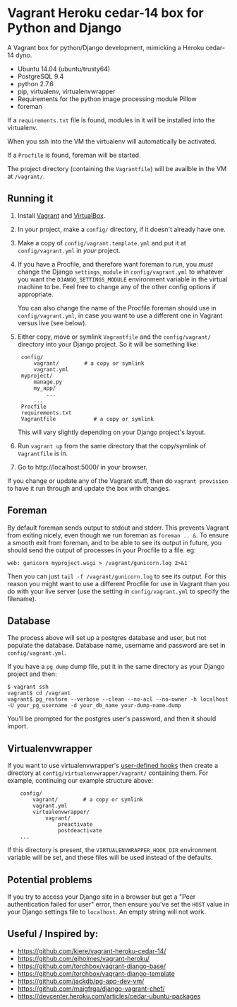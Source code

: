 # Vagrant Heroku cedar-14 box for Python and Django

A Vagrant box for python/Django development, mimicking a Heroku cedar-14 dyno.

* Ubuntu 14.04 (ubuntu/trusty64)
* PostgreSQL 9.4
* python 2.7.6
* pip, virtualenv, virtualenvwrapper
* Requirements for the python image processing module Pillow
* foreman

If a `requirements.txt` file is found, modules in it will be installed into the virtualenv.

When you ssh into the VM the virtualenv will automatically be activated.

If a `Procfile` is found, foreman will be started.

The project directory (containing the `Vagrantfile`) will be availble in the VM at `/vagrant/`.


## Running it

1. Install [Vagrant](https://www.vagrantup.com/) and [VirtualBox](https://www.virtualbox.org/).

2. In your project, make a `config/` directory, if it doesn't already have one.

3. Make a copy of `config/vagrant.template.yml` and put it at `config/vagrant.yml` in *your* project.

4. If you have a Procfile, and therefore want foreman to run, you *must* change the Django `settings_module` in `config/vagrant.yml` to whatever you want the `DJANGO_SETTINGS_MODULE` environment variable in the virtual machine to be. Feel free to change any of the other config options if appropriate.

    You can also change the name of the Procfile foreman should use in `config/vagrant.yml`, in case you want to use a different one in Vagrant versus live (see below).

5. Either copy, move or symlink `Vagrantfile` and the `config/vagrant/` directory into your Django project. So it will be something like:

        config/
            vagrant/        # a copy or symlink
            vagrant.yml
        myproject/
            manage.py
            my_app/
                ...
            ...
        Procfile
        requirements.txt
        Vagrantfile            # a copy or symlink

    This will vary slightly depending on your Django project's layout.

6. Run `vagrant up` from the same directory that the copy/symlink of `Vagrantfile` is in.

7. Go to http://localhost:5000/ in your browser.

If you change or update any of the Vagrant stuff, then do `vagrant provision` to have it run through and update the box with changes.


## Foreman

By default foreman sends output to stdout and stderr. This prevents Vagrant from exiting nicely, even though we run foreman as `foreman .. &`. To ensure a smooth exit from foreman, and to be able to see its output in future, you should send the output of processes in your Procfile to a file. eg:

    web: gunicorn myproject.wsgi > /vagrant/gunicorn.log 2>&1

Then you can just `tail -f /vagrant/gunicorn.log` to see its output. For this reason you might want to use a different Procfile for use in Vagrant than you do with your live server (use the setting in `config/vagrant.yml` to specify the filename).
    

## Database

The process above will set up a postgres database and user, but not populate the database. Database name, username and password are set in `config/vagrant.yml`.

If you have a `pg_dump` dump file, put it in the same directory as your Django project and then:

    $ vagrant ssh
    vagrant$ cd /vagrant
    vagrant$ pg_restore --verbose --clean --no-acl --no-owner -h localhost -U your_pg_username -d your_db_name your-dump-name.dump

You'll be prompted for the postgres user's password, and then it should import.


## Virtualenvwrapper

If you want to use virtualenvwrapper's [user-defined hooks](http://virtualenvwrapper.readthedocs.org/en/latest/scripts.html#scripts) then create a directory at `config/virtualenvwrapper/vagrant/` containing them. For example, continuing our example structure above:

        config/
            vagrant/        # a copy or symlink
            vagrant.yml
            virtualenvwrapper/
                vagrant/
                    preactivate
                    postdeactivate
        ...

If this directory is present, the `VIRTUALENVWRAPPER_HOOK_DIR` environment variable will be set, and these files will be used instead of the defaults.


## Potential problems

If you try to access your Django site in a browser but get a "Peer authentication failed for user" error, then ensure you've set the `HOST` value in your Django settings file to `localhost`. An empty string will not work.


## Useful / Inspired by:

* https://github.com/kiere/vagrant-heroku-cedar-14/
* https://github.com/ejholmes/vagrant-heroku/
* https://github.com/torchbox/vagrant-django-base/
* https://github.com/torchbox/vagrant-django-template
* https://github.com/jackdb/pg-app-dev-vm/
* https://github.com/maigfrga/django-vagrant-chef/
* https://devcenter.heroku.com/articles/cedar-ubuntu-packages

